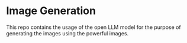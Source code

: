 # Image Generation
This repo contains the usage of the open LLM model for the purpose of generating the images using the powerful images.

